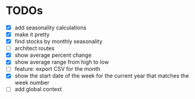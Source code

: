 # TODOs

- [x] add seasonality calculations
- [x] make it pretty
- [x] find stocks by monthly seasonality
- [ ] architect routes
- [x] show average percent change
- [x] show average range from high to low
- [ ] feature: export CSV for the month
- [x] show the start date of the week for the current year that matches the week number
- [ ] add global context
